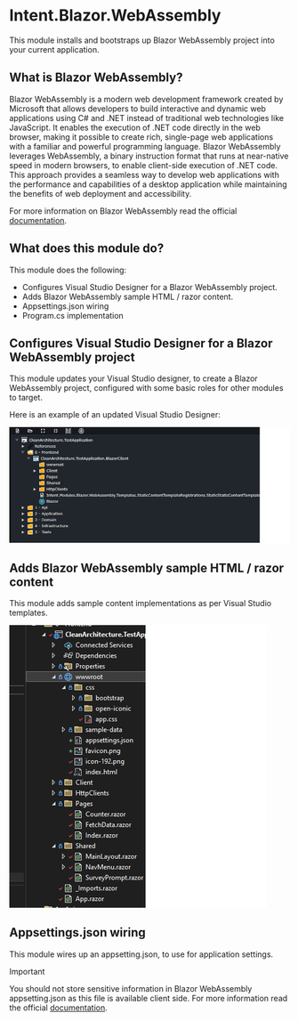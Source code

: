 ﻿# Intent.Blazor.WebAssembly

This module installs and bootstraps up Blazor WebAssembly project into your current application.

## What is Blazor WebAssembly?

Blazor WebAssembly is a modern web development framework created by Microsoft that allows developers to build interactive and dynamic web applications using C# and .NET instead of traditional web technologies like JavaScript. It enables the execution of .NET code directly in the web browser, making it possible to create rich, single-page web applications with a familiar and powerful programming language. Blazor WebAssembly leverages WebAssembly, a binary instruction format that runs at near-native speed in modern browsers, to enable client-side execution of .NET code. This approach provides a seamless way to develop web applications with the performance and capabilities of a desktop application while maintaining the benefits of web deployment and accessibility.

For more information on Blazor WebAssembly read the official [documentation](https://learn.microsoft.com/en-us/aspnet/core/blazor/?view=aspnetcore-7.0#blazor-webassembly).

## What does this module do?

This module does the following:

* Configures Visual Studio Designer for a Blazor WebAssembly project.
* Adds Blazor WebAssembly sample HTML / razor content.
* Appsettings.json wiring
* Program.cs implementation

## Configures Visual Studio Designer for a Blazor WebAssembly project

This module updates your Visual Studio designer, to create a Blazor WebAssembly project, configured with some basic roles for other modules to target.

Here is an example of an updated Visual Studio Designer:

![WebAssembly updated VS Designer](images/visual-studio-designer-blazor-webassembly.png)

## Adds Blazor WebAssembly sample HTML / razor content

This module adds sample content implementations as per Visual Studio templates.

![WebAssembly sample content](images/static-content-sampe.png)

## Appsettings.json wiring

This module wires up an appsetting.json, to use for application settings. 

> [!IMPORTANT]
>
> You should not store sensitive information in  Blazor WebAssembly appsetting.json as this file is available client side. For more information read the official [documentation](https://learn.microsoft.com/en-us/aspnet/core/blazor/fundamentals/configuration?view=aspnetcore-7.0).

